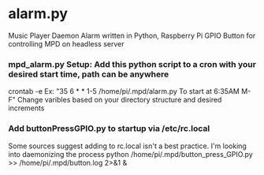 alarm.py
========

Music Player Daemon Alarm written in Python, Raspberry Pi GPIO Button for controlling MPD on headless server


### mpd_alarm.py Setup: Add this python script to a cron with your desired start time, path can be anywhere
crontab -e
Ex: "35 6 * * 1-5 /home/pi/.mpd/alarm.py To start at 6:35AM M-F"
Change varibles based on your directory structure and desired increments

### Add buttonPressGPIO.py to startup via /etc/rc.local
Some sources suggest adding to rc.local isn't a best practice.  I'm looking into daemonizing the process
python /home/pi/.mpd/button_press_GPIO.py >> /home/pi/.mpd/button.log 2>&1 &
